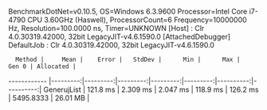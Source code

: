 
BenchmarkDotNet=v0.10.5, OS=Windows 6.3.9600
Processor=Intel Core i7-4790 CPU 3.60GHz (Haswell), ProcessorCount=6
Frequency=10000000 Hz, Resolution=100.0000 ns, Timer=UNKNOWN
  [Host]     : Clr 4.0.30319.42000, 32bit LegacyJIT-v4.6.1590.0 [AttachedDebugger]
  DefaultJob : Clr 4.0.30319.42000, 32bit LegacyJIT-v4.6.1590.0


      Method |     Mean |    Error |   StdDev |      Min |      Max |     Gen 0 | Allocated |
------------ |---------:|---------:|---------:|---------:|---------:|----------:|----------:|
 GenerujList | 121.8 ms | 2.309 ms | 2.047 ms | 118.9 ms | 126.2 ms | 5495.8333 |  26.01 MB |
